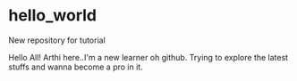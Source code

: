 # hello_world
New repository for tutorial

Hello All!
   Arthi here..I'm a new learner oh github. Trying to explore the latest stuffs and wanna become a pro in it. 
